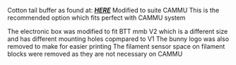 Cotton tail buffer as found at: [***HERE***](https://github.com/Enraged-Rabbit-Community/ERCF_v2/tree/master/Recommended_Options/ERCT_Buffer)
Modified to suite CAMMU
This is the recommended option which fits perfect with CAMMU system

The electronic box was modified to fit BTT mmb V2 which is a different size and has different mounting holes copmpared to V1
The bunny logo was also removed to make for easier printing
The filament sensor space on filament blocks were removed as they are not necessary on CAMMU
